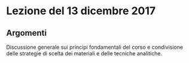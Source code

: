 # Lezione del 13 dicembre 2017

## Argomenti

Discussione generale sui principi fondamentali del corso e condivisione delle
strategie di scelta dei materiali e delle tecniche analitiche.
